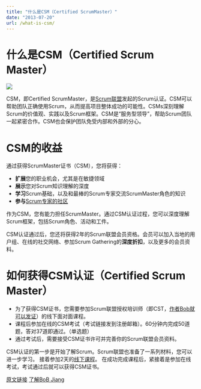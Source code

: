 ```yaml
---
title: "什么是CSM（Certified ScrumMaster）"
date: "2013-07-20"
url: /what-is-csm/
---
```


# 什么是CSM（Certified Scrum Master）
![](/wp-content/uploads/2014/01/SCR20146-Logos-Final-CSM-300x104.jpg)

CSM，即Certified ScrumMaster，是[Scrum联盟](http://scrumalliance.org)发起的Scrum认证。CSM可以帮助团队正确使用Scrum，从而提高项目整体成功的可能性。CSMs深刻理解Scrum的价值观、实践以及Scrum框架。CSM是“服务型领导”，帮助Scrum团队一起紧密合作。CSM也会保护团队免受内部和外部的分心。

# CSM的收益

通过获得ScrumMaster证书（CSM），您将获得：

- **扩展**您的职业机会，尤其是在敏捷领域
- **展示**您对Scrum知识理解的深度
- **学习**Scrum基础，以及和最棒的Scrum专家交流ScrumMaster角色的知识
- **参与**[Scrum专家的社区](https://www.meetup.com/AgileChina/)

作为CSM，您有能力担任ScrumMaster。通过CSM认证过程，您可以深度理解Scrum框架，包括Scrum角色、活动和工件。

CSM认证通过后，您还将获得2年的Scrum联盟会员资格。会员可以加入当地的用户组、在线的社交网络、参加Scrum Gathering的**深度折扣**，以及更多的会员资料。

# 如何获得CSM认证（Certified Scrum Master）

- 为了获得CSM证书，您需要参加Scrum联盟授权培训师（即CST，[作者Bob就可以发证](http://yihuode.io/brands/33)）的线下面对面课程。
- 课程后参加在线的CSM考试（考试链接发到注册邮箱）。60分钟内完成50道题，答对37道即通过。（单选题）
- 通过考试后，需要接受CSM证书许可并完善你的Scrum联盟会员资料。

CSM认证的第一步是开始了解Scrum。Scrum联盟也准备了一系列材料，您可以进一步学习。
接着参加2天的[线下课程](http://yihuode.io/brands/33)。
在成功完成课程后，紧接着是参加在线考试，考试通过后就可以获得CSM证书。

[原文链接](https://www.scrumalliance.org/get-certified/scrum-master-track/certified-scrummaster)
[了解BoB Jiang](/me)
